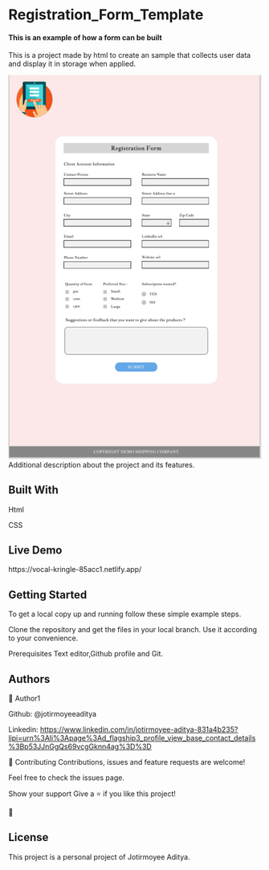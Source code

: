 # Registration_Form_Template  
<h4>This is an example of how a form can be built</h4>

This is a project made by html to create an sample that collects user data and display it in storage when applied. 

<img src="form.png" alt="project_img">

</h1>Additional description about the project and its features.</h1>

<h2>Built With</h2>

Html

CSS


<h2>Live Demo</h2>
https://vocal-kringle-85acc1.netlify.app/

<h2>Getting Started</h2>
To get a local copy up and running follow these simple example steps.

Clone the repository and get the files in your local branch. Use it according
to your convenience.

Prerequisites
Text editor,Github profile and Git.

<h2>Authors</h2>

👤 Author1

Github: @jotirmoyeeaditya


Linkedin: https://www.linkedin.com/in/jotirmoyee-aditya-831a4b235?lipi=urn%3Ali%3Apage%3Ad_flagship3_profile_view_base_contact_details%3Bp53JJnGgQs69vcgGknn4ag%3D%3D



🤝 Contributing
Contributions, issues and feature requests are welcome!

Feel free to check the issues page.

Show your support
Give a ⭐️ if you like this project!

📝 <h2>License</h2>
This project is a personal project of Jotirmoyee Aditya.